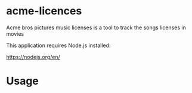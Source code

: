 # acme-licences
Acme bros pictures music licenses is a tool to track the songs licenses in movies

This application requires Node.js installed:

https://nodejs.org/en/

# Usage






